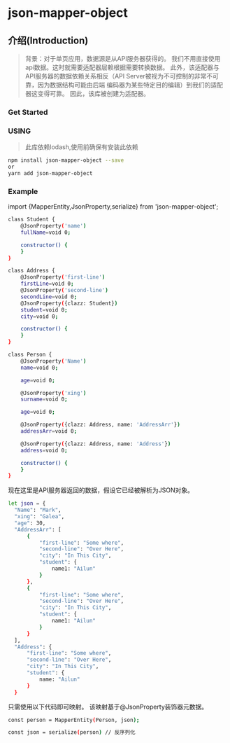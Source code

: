 # json-mapper-object

## 介绍(Introduction)
> 背景：对于单页应用，数据源是从API服务器获得的。 我们不用直接使用api数据。这时就需要适配器层赖根据需要转换数据。
     此外，该适配器与API服务器的数据依赖关系相反（API Server被视为不可控制的非常不可靠，因为数据结构可能由后端
     编码器为某些特定目的编辑）到我们的适配器这变得可靠。 因此，该库被创建为适配器。

### Get Started

### USING
>  此库依赖lodash,使用前确保有安装此依赖
```bash
npm install json-mapper-object --save
or
yarn add json-mapper-object
```

### Example
import {MapperEntity,JsonProperty,serialize} from 'json-mapper-object';

```bash
class Student {
    @JsonProperty('name')
    fullName=void 0;

    constructor() {
    }
}

class Address {
    @JsonProperty('first-line')
    firstLine=void 0;
    @JsonProperty('second-line')
    secondLine=void 0;
    @JsonProperty({clazz: Student})
    student=void 0;
    city=void 0;

    constructor() {
    }
}

class Person {
    @JsonProperty('Name')
    name=void 0;

    age=void 0;

    @JsonProperty('xing')
    surname=void 0;

    age=void 0;

    @JsonProperty({clazz: Address, name: 'AddressArr'})
    addressArr=void 0;

    @JsonProperty({clazz: Address, name: 'Address'})
    address=void 0;

    constructor() {
    }
}
```
现在这里是API服务器返回的数据，假设它已经被解析为JSON对象。
```bash
let json = {
  "Name": "Mark",
  "xing": "Galea",
  "age": 30,
  "AddressArr": [
      {
          "first-line": "Some where",
          "second-line": "Over Here",
          "city": "In This City",
          "student": {
              name1: "Ailun"
          }
      },
      {
          "first-line": "Some where",
          "second-line": "Over Here",
          "city": "In This City",
          "student": {
              name1: "Ailun"
          }
      }
  ],
  "Address": {
      "first-line": "Some where",
      "second-line": "Over Here",
      "city": "In This City",
      "student": {
          name: "Ailun"
      }
  }
```

  只需使用以下代码即可映射。 该映射基于@JsonProperty装饰器元数据。

 ```bash
 const person = MapperEntity(Person, json);

 const json = serialize(person) // 反序列化
 ```
